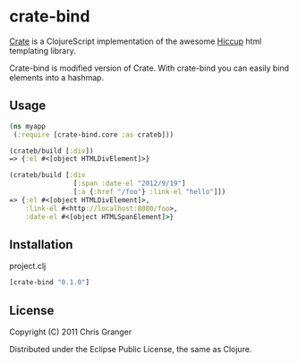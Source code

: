# crate-bind

[Crate](https://github.com/ibdknox/crate) is a ClojureScript implementation of the awesome [Hiccup](https://github.com/weavejester/hiccup/) html templating library.

Crate-bind is modified version of Crate. With crate-bind you can easily bind elements into a hashmap.

## Usage

```clojure
(ns myapp
 (:require [crate-bind.core :as crateb]))

(crateb/build [:div])
=> {:el #<[object HTMLDivElement]>}

(crateb/build [:div
                [:span :date-el "2012/9/19"]
                [:a {:href "/foo"} :link-el "hello"]])
=> {:el #<[object HTMLDivElement]>,
    :link-el #<http://localhost:8080/foo>,
    :date-el #<[object HTMLSpanElement]>}

```

## Installation
project.clj

```clojure
[crate-bind "0.1.0"]
```

## License

Copyright (C) 2011 Chris Granger

Distributed under the Eclipse Public License, the same as Clojure.
